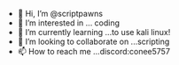 - 👋 Hi, I’m @scriptpawns
- 👀 I’m interested in ... coding
- 🌱 I’m currently learning ...to use kali linux!
- 💞️ I’m looking to collaborate on ...scripting
- 📫 How to reach me ...discord:conee5757

<!---
scriptpawns/scriptpawns is a ✨ special ✨ repository because its `README.md` (this file) appears on your GitHub profile.
You can click the Preview link to take a look at your changes.
--->
